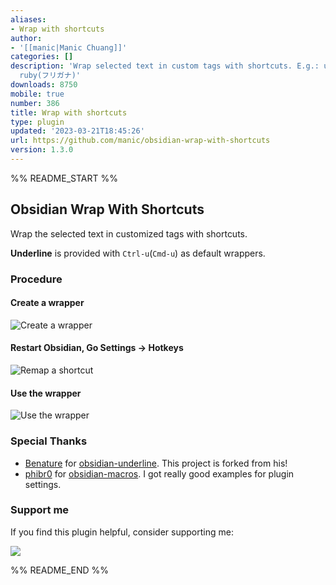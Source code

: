 ```yaml
---
aliases:
- Wrap with shortcuts
author:
- '[[manic|Manic Chuang]]'
categories: []
description: 'Wrap selected text in custom tags with shortcuts. E.g.: underline, sub,
  ruby(フリガナ)'
downloads: 8750
mobile: true
number: 386
title: Wrap with shortcuts
type: plugin
updated: '2023-03-21T18:45:26'
url: https://github.com/manic/obsidian-wrap-with-shortcuts
version: 1.3.0
---
```


%% README_START %%

## Obsidian Wrap With Shortcuts

Wrap the selected text in customized tags with shortcuts.

**Underline** is provided with `Ctrl-u`(`Cmd-u`) as default wrappers.

### Procedure

#### Create a **wrapper** 

![Create a wrapper](https://raw.githubusercontent.com/manic/obsidian-wrap-with-shortcuts/HEAD/WrapWithShortcut-AddWrapper.gif)

#### Restart Obsidian, Go Settings -> Hotkeys

![Remap a shortcut](https://raw.githubusercontent.com/manic/obsidian-wrap-with-shortcuts/HEAD/WrapWithShortcut-MapHotkeys.gif)

#### Use the **wrapper** 

![Use the wrapper](https://raw.githubusercontent.com/manic/obsidian-wrap-with-shortcuts/HEAD/WrapWithShortcut-UseWrapper.gif)

### Special Thanks

- [Benature](https://github.com/Benature) for [obsidian-underline](https://github.com/Benature/obsidian-underline). This project is forked from his!
- [phibr0](https://github.com/phibr0) for [obsidian-macros](https://github.com/phibr0/obsidian-macros). I got really good examples for plugin settings.

### Support me

If you find this plugin helpful, consider supporting me:

<a href="https://www.buymeacoffee.com/manic.chuang"><img src="https://img.buymeacoffee.com/button-api/?text=Buy me a coffee&emoji=&slug=manic.chuang&button_colour=5F7FFF&font_colour=ffffff&font_family=Inter&outline_colour=000000&coffee_colour=FFDD00"></a>


%% README_END %%